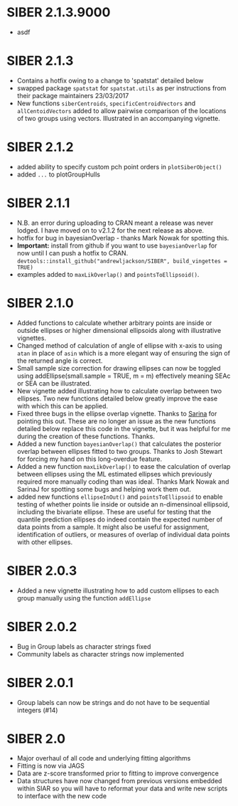 # SIBER 2.1.3.9000
+ asdf

# SIBER 2.1.3
+ Contains a hotfix owing to a change to 'spatstat' detailed below
+ swapped package `spatstat` for `spatstat.utils` as per instructions from their package maintainers 23/03/2017
+ New functions `siberCentroids`, `specificCentroidVectors` and `allCentoidVectors` added to allow pairwise comparison of the locations of two groups using vectors. Illustrated in an accompanying vignette.

# SIBER 2.1.2
+ added ability to specify custom pch point orders in `plotSiberObject()`
+ added `...` to plotGroupHulls

# SIBER 2.1.1
+ N.B. an error during uploading to CRAN meant a release was never lodged. I have moved on to v2.1.2 for the next release as above.
+ hotfix for bug in bayesianOverlap - thanks Mark Nowak for spotting this.
+ **Important:** install from github if you want to use `bayesianOverlap` for now until I can push a hotfix to CRAN. `devtools::install_github("andrewljackson/SIBER", build_vingettes = TRUE)`
+ examples added to `maxLikOverlap()` and `pointsToEllipsoid()`.


# SIBER 2.1.0
+ Added functions to calculate whether arbitrary points are inside or outside ellipses or higher dimensional ellipsoids along with illustrative vignettes.
+ Changed method of calculation of angle of ellipse with x-axis to using `atan` in place of `asin` which is a more elegant way of ensuring the sign of the returned angle is correct.
+ Small sample size correction for drawing ellipses can now be toggled using addEllipse(small.sample = TRUE, m = m) effectively meaning SEAc or SEA can be illustrated.
+ New vignette added illustrating how to calculate overlap between two ellipses. Two new functions detailed below greatly improve the ease with which this can be applied.
+ Fixed three bugs in the ellipse overlap vignette. Thanks to [Sarina](https://github.com/AndrewLJackson/SIBER/issues/13) for pointing this out. These are no longer an issue as the new functions detailed below replace this code in the vignette, but it was helpful for me during the creation of these functions. Thanks.
+ Added a new function `bayesianOverlap()` that calculates the posterior overlap between ellipses fitted to two groups. Thanks to Josh Stewart for forcing my hand on this long-overdue feature. 
+ Added a new function `maxLikOverlap()` to ease the calculation of overlap between ellipses using the ML estimated ellipses which previously required more manually coding than was ideal. Thanks Mark Nowak and SarinaJ for spotting some bugs and helping work them out.
+ added new functions `ellipseInOut()` and `pointsToEllipsoid` to enable testing of whether points lie inside or outside an n-dimensinoal ellipsoid, including the bivariate ellipse. These are useful for testing that the quantile prediction ellipses do indeed contain the expected number of data points from a sample. It might also be useful for assignment, identification of outliers, or measures of overlap of individual data points with other ellipses.

# SIBER 2.0.3
+ Added a new vignette illustrating how to add custom ellipses to each group manually using the function `addEllipse`

# SIBER 2.0.2
+ Bug in Group labels as character strings fixed
+ Community labels as character strings now implemented

# SIBER 2.0.1
+ Group labels can now be strings and do not have to be sequential integers (#14)

# SIBER 2.0
+ Major overhaul of all code and underlying fitting algorithms
+ Fitting is now via JAGS
+ Data are z-score transformed prior to fitting to improve convergence
+ Data structures have now changed from previous versions embedded within SIAR 
so you will have to reformat your data and write new scripts to interface with 
the new code